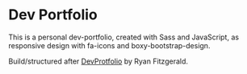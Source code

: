 # Dev Portfolio

This is a personal dev-portfolio, created with Sass and JavaScript, as responsive design with fa-icons and boxy-bootstrap-design.

Build/structured after [DevProtfolio](https://github.com/RyanFitzgerald/devportfolio) by Ryan Fitzgerald.

